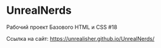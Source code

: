 # UnrealNerds
Рабочий проект Базового HTML и CSS #18

Ссылка на сайт: https://unrealisher.github.io/UnrealNerds/
